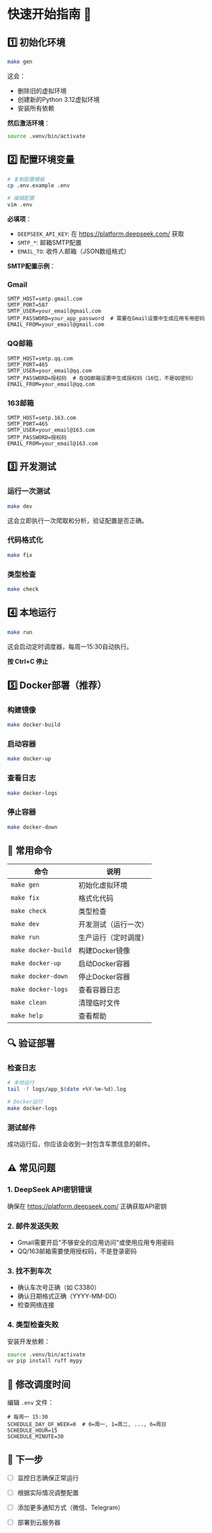 # 快速开始指南 🚀

## 1️⃣ 初始化环境

```bash
make gen
```

这会：
- 删除旧的虚拟环境
- 创建新的Python 3.12虚拟环境
- 安装所有依赖

**然后激活环境**：
```bash
source .venv/bin/activate
```

## 2️⃣ 配置环境变量

```bash
# 复制配置模板
cp .env.example .env

# 编辑配置
vim .env
```

**必填项**：
- `DEEPSEEK_API_KEY`: 在 https://platform.deepseek.com/ 获取
- `SMTP_*`: 邮箱SMTP配置
- `EMAIL_TO`: 收件人邮箱（JSON数组格式）

**SMTP配置示例**：

### Gmail
```env
SMTP_HOST=smtp.gmail.com
SMTP_PORT=587
SMTP_USER=your_email@gmail.com
SMTP_PASSWORD=your_app_password  # 需要在Gmail设置中生成应用专用密码
EMAIL_FROM=your_email@gmail.com
```

### QQ邮箱
```env
SMTP_HOST=smtp.qq.com
SMTP_PORT=465
SMTP_USER=your_email@qq.com
SMTP_PASSWORD=授权码  # 在QQ邮箱设置中生成授权码（16位，不是QQ密码）
EMAIL_FROM=your_email@qq.com
```

### 163邮箱
```env
SMTP_HOST=smtp.163.com
SMTP_PORT=465
SMTP_USER=your_email@163.com
SMTP_PASSWORD=授权码
EMAIL_FROM=your_email@163.com
```

## 3️⃣ 开发测试

### 运行一次测试
```bash
make dev
```
这会立即执行一次爬取和分析，验证配置是否正确。

### 代码格式化
```bash
make fix
```

### 类型检查
```bash
make check
```

## 4️⃣ 本地运行

```bash
make run
```
这会启动定时调度器，每周一15:30自动执行。

**按 Ctrl+C 停止**

## 5️⃣ Docker部署（推荐）

### 构建镜像
```bash
make docker-build
```

### 启动容器
```bash
make docker-up
```

### 查看日志
```bash
make docker-logs
```

### 停止容器
```bash
make docker-down
```

## 📝 常用命令

| 命令 | 说明 |
|------|------|
| `make gen` | 初始化虚拟环境 |
| `make fix` | 格式化代码 |
| `make check` | 类型检查 |
| `make dev` | 开发测试（运行一次） |
| `make run` | 生产运行（定时调度） |
| `make docker-build` | 构建Docker镜像 |
| `make docker-up` | 启动Docker容器 |
| `make docker-down` | 停止Docker容器 |
| `make docker-logs` | 查看容器日志 |
| `make clean` | 清理临时文件 |
| `make help` | 查看帮助 |

## 🔍 验证部署

### 检查日志
```bash
# 本地运行
tail -f logs/app_$(date +%Y-%m-%d).log

# Docker运行
make docker-logs
```

### 测试邮件
成功运行后，你应该会收到一封包含车票信息的邮件。

## ⚠️ 常见问题

### 1. DeepSeek API密钥错误
确保在 https://platform.deepseek.com/ 正确获取API密钥

### 2. 邮件发送失败
- Gmail需要开启"不够安全的应用访问"或使用应用专用密码
- QQ/163邮箱需要使用授权码，不是登录密码

### 3. 找不到车次
- 确认车次号正确（如 C3380）
- 确认日期格式正确（YYYY-MM-DD）
- 检查网络连接

### 4. 类型检查失败
安装开发依赖：
```bash
source .venv/bin/activate
uv pip install ruff mypy
```

## 📅 修改调度时间

编辑 `.env` 文件：

```env
# 每周一 15:30
SCHEDULE_DAY_OF_WEEK=0  # 0=周一, 1=周二, ..., 6=周日
SCHEDULE_HOUR=15
SCHEDULE_MINUTE=30
```

## 🎯 下一步

- [ ] 监控日志确保正常运行
- [ ] 根据实际情况调整配置
- [ ] 添加更多通知方式（微信、Telegram）
- [ ] 部署到云服务器

